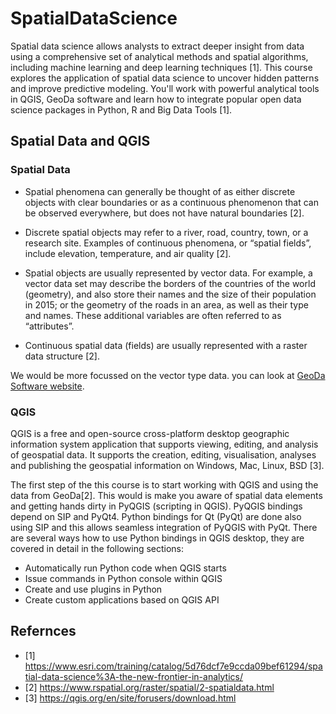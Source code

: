 # SpatialDataScience

Spatial data science allows analysts to extract deeper insight from data using a comprehensive set of analytical methods and spatial algorithms, including machine learning and deep learning techniques [1]. This course explores the application of spatial data science to uncover hidden patterns and improve predictive modeling. You'll work with powerful analytical tools in QGIS, GeoDa software and learn how to integrate popular open data science packages in Python, R and Big Data Tools [1].

## Spatial Data and QGIS 
### Spatial Data
- Spatial phenomena can generally be thought of as either discrete objects with clear boundaries or as a continuous phenomenon that can be observed everywhere, but does not have natural boundaries [2]. 

- Discrete spatial objects may refer to a river, road, country, town, or a research site. Examples of continuous phenomena, or “spatial fields”, include elevation, temperature, and air quality [2].

- Spatial objects are usually represented by vector data.  For example, a vector data set may describe the borders of the countries of the world (geometry), and also store their names and the size of their population in 2015; or the geometry of the roads in an area, as well as their type and names. These additional variables are often referred to as “attributes”. 
- Continuous spatial data (fields) are usually represented with a raster data structure [2]. 

We would be more focussed on the vector type data. you can look at [GeoDa Software website](https://geodacenter.github.io/data-and-lab//).

### QGIS 

QGIS is a free and open-source cross-platform desktop geographic information system application that supports viewing, editing, and analysis of geospatial data. It supports the creation, editing, visualisation, analyses and publishing the  geospatial information on Windows, Mac, Linux, BSD [3]. 

The first step of the this course is to start working with QGIS and using the data from GeoDa[2]. This would is make you aware of spatial data elements and getting hands dirty in PyQGIS (scripting in QGIS). PyQGIS bindings depend on SIP and PyQt4. Python bindings for Qt (PyQt) are done also using SIP and this allows seamless integration of PyQGIS with PyQt. There are several ways how to use Python bindings in QGIS desktop, they are covered in detail in the following sections:

- Automatically run Python code when QGIS starts
- Issue commands in Python console within QGIS
- Create and use plugins in Python
- Create custom applications based on QGIS API



## Refernces
- [1] https://www.esri.com/training/catalog/5d76dcf7e9ccda09bef61294/spatial-data-science%3A-the-new-frontier-in-analytics/
- [2] https://www.rspatial.org/raster/spatial/2-spatialdata.html
- [3] https://qgis.org/en/site/forusers/download.html
